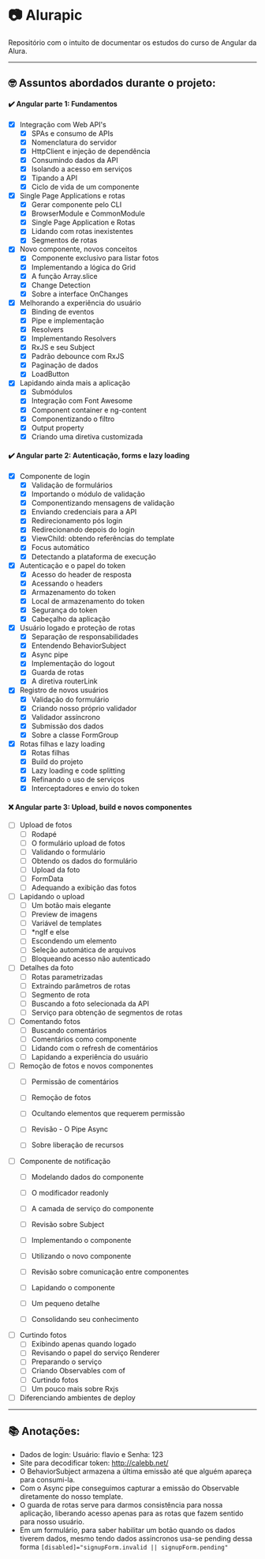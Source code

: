 # 📷 Alurapic

Repositório com o intuito de documentar os estudos do curso de Angular da Alura.

------

## 🤓 Assuntos abordados durante o projeto:

#### ✔️ Angular parte 1: Fundamentos
- [x] Integração com Web API's
    - [x] SPAs e consumo de APIs
    - [x] Nomenclatura do servidor
    - [x] HttpClient e injeção de dependência
    - [x] Consumindo dados da API
    - [x] Isolando a acesso em serviços
    - [x] Tipando a API
    - [x] Ciclo de vida de um componente
 
- [x] Single Page Applications e rotas
    - [x] Gerar componente pelo CLI
    - [x] BrowserModule e CommonModule
    - [x] Single Page Application e Rotas
    - [x] Lidando com rotas inexistentes
    - [x] Segmentos de rotas

- [x] Novo componente, novos conceitos
    - [x] Componente exclusivo para listar fotos
    - [x] Implementando a lógica do Grid
    - [x] A função Array.slice
    - [x] Change Detection
    - [x] Sobre a interface OnChanges

- [x] Melhorando a experiência do usuário
    - [x] Binding de eventos
    - [x] Pipe e implementação
    - [x] Resolvers
    - [x] Implementando Resolvers
    - [x] RxJS e seu Subject
    - [x] Padrão debounce com RxJS
    - [x] Paginação de dados
    - [x] LoadButton

- [x] Lapidando ainda mais a aplicação
    - [x] Submódulos
    - [x] Integração com Font Awesome
    - [x] Component container e ng-content
    - [x] Componentizando o filtro
    - [x] Output property
    - [x] Criando uma diretiva customizada

#### ✔️ Angular parte 2: Autenticação, forms e lazy loading
- [x] Componente de login
    - [x] Validação de formulários
    - [x] Importando o módulo de validação
    - [x] Componentizando mensagens de validação
    - [x] Enviando credenciais para a API
    - [x] Redirecionamento pós login
    - [x] Redirecionando depois do login
    - [x] ViewChild: obtendo referências do template
    - [x] Focus automático
    - [x] Detectando a plataforma de execução

- [x] Autenticação e o papel do token
    - [x] Acesso do header de resposta
    - [x] Acessando o headers
    - [x] Armazenamento do token
    - [x] Local de armazenamento do token
    - [x] Segurança do token
    - [x] Cabeçalho da aplicação

- [x] Usuário logado e proteção de rotas
    - [x] Separação de responsabilidades
    - [x] Entendendo BehaviorSubject
    - [x] Async pipe
    - [x] Implementação do logout
    - [x] Guarda de rotas
    - [x] A diretiva routerLink

- [x] Registro de novos usuários
    - [x] Validação do formulário
    - [x] Criando nosso próprio validador
    - [x] Validador assíncrono
    - [x] Submissão dos dados
    - [x] Sobre a classe FormGroup

- [x] Rotas filhas e lazy loading
    - [x] Rotas filhas
    - [x] Build do projeto
    - [x] Lazy loading e code splitting
    - [x] Refinando o uso de serviços
    - [x] Interceptadores e envio do token

#### ❌ Angular parte 3: Upload, build e novos componentes
- [ ] Upload de fotos
    - [ ] Rodapé
    - [ ] O formulário upload de fotos
    - [ ] Validando o formulário
    - [ ] Obtendo os dados do formulário
    - [ ] Upload da foto
    - [ ] FormData
    - [ ] Adequando a exibição das fotos

- [ ] Lapidando o upload
    - [ ] Um botão mais elegante
    - [ ] Preview de imagens
    - [ ] Variável de templates
    - [ ] *ngIf e else
    - [ ] Escondendo um elemento
    - [ ] Seleção automática de arquivos
    - [ ] Bloqueando acesso não autenticado

- [ ] Detalhes da foto
    - [ ] Rotas parametrizadas
    - [ ] Extraindo parâmetros de rotas
    - [ ] Segmento de rota
    - [ ] Buscando a foto selecionada da API
    - [ ] Serviço para obtenção de segmentos de rotas

- [ ] Comentando fotos
    - [ ] Buscando comentários
    - [ ] Comentários como componente
    - [ ] Lidando com o refresh de comentários
    - [ ] Lapidando a experiência do usuário

- [ ] Remoção de fotos e novos componentes
    - [ ] Permissão de comentários
    - [ ] Remoção de fotos
    - [ ] Ocultando elementos que requerem permissão
    - [ ] Revisão - O Pipe Async
    - [ ] Sobre liberação de recursos


- [ ] Componente de notificação
    - [ ] Modelando dados do componente
    - [ ] O modificador readonly
    - [ ] A camada de serviço do componente
    - [ ] Revisão sobre Subject
    - [ ] Implementando o componente
    - [ ] Utilizando o novo componente
    - [ ] Revisão sobre comunicação entre componentes
    - [ ] Lapidando o componente
    - [ ] Um pequeno detalhe
    - [ ] Consolidando seu conhecimento
                    

- [ ] Curtindo fotos
    - [ ] Exibindo apenas quando logado
    - [ ] Revisando o papel do serviço Renderer
    - [ ] Preparando o serviço
    - [ ] Criando Observables com of
    - [ ] Curtindo fotos
    - [ ] Um pouco mais sobre Rxjs

- [ ] Diferenciando ambientes de deploy

-----

## 📚 Anotações:

- Dados de login: Usuário: flavio e Senha: 123
- Site para decodificar token: http://calebb.net/
- O BehaviorSubject armazena a última emissão até que alguém apareça para consumi-la.
- Com o Async pipe conseguimos capturar a emissão do Observable diretamente do nosso template.
- O guarda de rotas serve para darmos consistência para nossa aplicação, liberando acesso apenas para as rotas que fazem sentido para nosso usuário.
- Em um formulário, para saber habilitar um botão quando os dados tiverem dados, mesmo tendo dados assincronos usa-se pending dessa forma `[disabled]="signupForm.invalid || signupForm.pending"`
